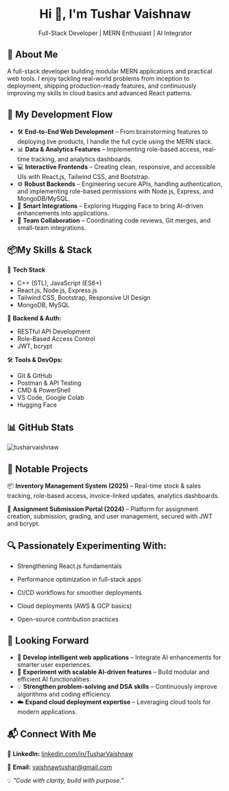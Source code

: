 
<h1 align="center">Hi 👋, I'm Tushar Vaishnaw</h1><p align="center">Full-Stack Developer | MERN Enthusiast | AI Integrator</p>  

## 🌟 About Me
A full-stack developer building modular MERN applications and practical web tools. I enjoy tackling real-world problems from inception to deployment, shipping production-ready features, and continuously improving my skills in cloud basics and advanced React patterns.

## 🔬 My Development Flow

* 🛠 **End-to-End Web Development** – From brainstorming features to deploying live products, I handle the full cycle using the MERN stack.
* 📊 **Data & Analytics Features** – Implementing role-based access, real-time tracking, and analytics dashboards.
* 💻 **Interactive Frontends** – Creating clean, responsive, and accessible UIs with React.js, Tailwind CSS, and Bootstrap.
* ⚙️ **Robust Backends** – Engineering secure APIs, handling authentication, and implementing role-based permissions with Node.js, Express, and MongoDB/MySQL.
* 🤖 **Smart Integrations** – Exploring Hugging Face to bring AI-driven enhancements into applications.
* 🤝 **Team Collaboration** – Coordinating code reviews, Git merges, and small-team integrations.

## 📦My Skills & Stack

🚀 **Tech Stack**
- C++ (STL), JavaScript (ES6+)
- React.js, Node.js, Express.js
- Tailwind CSS, Bootstrap, Responsive UI Design
- MongoDB, MySQL

🔧 **Backend & Auth:**
- RESTful API Development
- Role-Based Access Control
- JWT, bcrypt

🛠 **Tools & DevOps:**
- Git & GitHub
- Postman & API Testing
- CMD & PowerShell
- VS Code, Google Colab
- Hugging Face

## 📊 GitHub Stats
<!-- 
<p align="left">  
<img align="center" src="https://github-readme-stats.vercel.app/api/top-langs?username=tusharvaishnaw&show_icons=true&locale=en&layout=compact" alt="tusharvaishnaw" />  
</p>  
-->
<p align="left">  
<img align="center" src="https://github-readme-stats.vercel.app/api?username=tusharvaishnaw&show_icons=true&locale=en" alt="tusharvaishnaw" />  
</p>


## 📌 Notable Projects
📦 **Inventory Management System (2025)** – Real-time stock & sales tracking, role-based access, invoice-linked updates, analytics dashboards.

📝 **Assignment Submission Portal (2024)** – Platform for assignment creation, submission, grading, and user management, secured with JWT and bcrypt.

 ## 🔍 Passionately Experimenting With:
- Strengthening React.js fundamentals

- Performance optimization in full-stack apps

- CI/CD workflows for smoother deployments

- Cloud deployments (AWS & GCP basics)

- Open-source contribution practices


## 🔭 Looking Forward

* 🤖 **Develop intelligent web applications** – Integrate AI enhancements for smarter user experiences.
* 🧩 **Experiment with scalable AI-driven features** – Build modular and efficient AI functionalities.
* 💡 **Strengthen problem-solving and DSA skills** – Continuously improve algorithms and coding efficiency.
* ☁️ **Expand cloud deployment expertise** – Leveraging cloud tools for modern applications.


## 📬 Connect With Me
💼 **LinkedIn:** [linkedin.com/in/TusharVaishnaw](https://linkedin.com/in/TusharVaishnaw)

📧 **Email:** [vaishnawtushar@gmail.com](mailto:vaishnawtushar@gmail.com)

💡 *"Code with clarity, build with purpose."*
